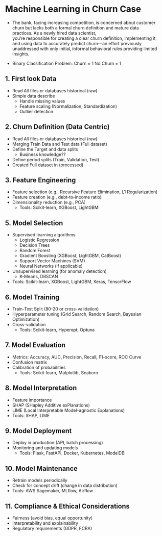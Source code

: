# Machine Learning in Churn Case
- The bank, facing increasing competition, is concerned about customer churn but lacks both a formal churn definition and mature data practices. As a newly hired data scientist,    
    you’re responsible for creating a clear churn definition, implementing it, and using data to accurately predict churn—an effort previously unaddressed with only initial, informal behavioral rules providing limited insights.

- Binary Classification Problem:
    Churn = 1
    No Churn = 1


## 1. First look Data
- Read All files or databases historical (raw)
- Simple data describe
  - Handle missing values
  - Feature scaling (Normalization, Standardization)
  - Outlier detection


## 2. Churn Definition (Data Centric)
- Read All files or databases historical (raw)
- Merging Train Data and Test data (Full dataset)
- Define the Target and data splits 
  - Business knowledge??
- Define period splits (Train, Validation, Test)
- Created Full dataset in (processed)


## 3. Feature Engineering
- Feature selection (e.g., Recursive Feature Elimination, L1 Regularization)
- Feature creation (e.g., debt-to-income ratio)
- Dimensionality reduction (e.g., PCA)
  - Tools: Scikit-learn, XGBoost, LightGBM

## 5. Model Selection
- Supervised learning algorithms
  - Logistic Regression
  - Decision Trees
  - Random Forest
  - Gradient Boosting (XGBoost, LightGBM, CatBoost)
  - Support Vector Machines (SVM)
  - Neural Networks (if applicable)
- Unsupervised learning (for anomaly detection)
  - K-Means, DBSCAN
- Tools: Scikit-learn, XGBoost, LightGBM, Keras, TensorFlow

## 6. Model Training
- Train-Test Split (80-20 or cross-validation)
- Hyperparameter tuning (Grid Search, Random Search, Bayesian Optimization)
- Cross-validation
  - Tools: Scikit-learn, Hyperopt, Optuna

## 7. Model Evaluation
- Metrics: Accuracy, AUC, Precision, Recall, F1-score, ROC Curve
- Confusion matrix
- Calibration of probabilities
  - Tools: Scikit-learn, Matplotlib, Seaborn

## 8. Model Interpretation
- Feature importance
- SHAP (SHapley Additive exPlanations)
- LIME (Local Interpretable Model-agnostic Explanations)
- Tools: SHAP, LIME

## 9. Model Deployment
- Deploy in production (API, batch processing)
- Monitoring and updating models
  - Tools: Flask, FastAPI, Docker, Kubernetes, ModelDB

## 10. Model Maintenance
- Retrain models periodically
- Check for concept drift (change in data distribution)
- Tools: AWS Sagemaker, MLflow, Airflow

## 11. Compliance & Ethical Considerations
- Fairness (avoid bias, equal opportunity)
- Interpretability and explainability
- Regulatory requirements (GDPR, FCRA)